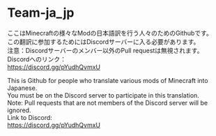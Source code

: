 # Team-ja_jp
ここはMinecraftの様々なModの日本語訳を行う人々のためのGithubです。<br>
この翻訳に参加するためにはDiscordサーバーに入る必要があります。<br>
注意：Discordサーバーのメンバー以外のPull requestは無視されます。<br>
Discordへのリンク：<br>
https://discord.gg/pYudhQvmxU

This is Github for people who translate various mods of Minecraft into Japanese. <br>
You must be on the Discord server to participate in this translation. <br>
Note: Pull requests that are not members of the Discord server will be ignored. <br>
Link to Discord: <br>
https://discord.gg/pYudhQvmxU
